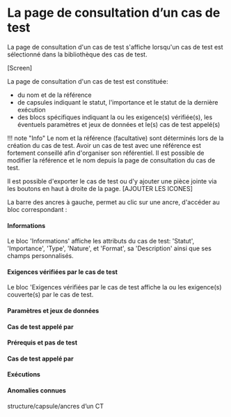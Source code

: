 # La page de consultation d’un cas de test

La page de consultation d'un cas de test s'affiche lorsqu'un cas de test est sélectionné dans la bibliothèque des cas de test.

[Screen]

La page de consultation d'un cas de test est constituée:
- du nom et de la référence
- de capsules indiquant le statut, l'importance et le statut de la dernière exécution
- des blocs spécifiques indiquant la ou les exigence(s) vérifiée(s), les éventuels paramètres et jeux de données et le(s) cas de test appelé(s)

!!! note "Info"
	Le nom et la référence (facultative) sont déterminés lors de la création du cas de test. Avoir un cas de test avec une référence est fortement conseillé afin d'organiser son référentiel. Il est possible de modifier la référence et le nom depuis la page de consultation du cas de test.

Il est possible d'exporter le cas de test ou d'y ajouter une pièce jointe via les boutons en haut à droite de la page. [AJOUTER LES ICONES]

La barre des ancres à gauche, permet au clic sur une ancre, d'accéder au bloc correspondant :
#### Informations
Le bloc 'Informations' affiche les attributs du cas de test: 'Statut', 'Importance', 'Type', 'Nature', et 'Format', sa 'Description' ainsi que ses champs personnalisés.

#### Exigences vérifiées par le cas de test
Le bloc 'Exigences vérifiées par le cas de test affiche la ou les exigence(s) couverte(s) par le cas de test.
#### Paramètres et jeux de données
#### Cas de test appelé par 
#### Prérequis et pas de test
#### Cas de test appelé par 
#### Exécutions
#### Anomalies connues
structure/capsule/ancres d’un CT
<!--stackedit_data:
eyJoaXN0b3J5IjpbLTE5NzAxMjIzNywtMTEzMTkyOTA5MSwtMj
A2MzE1MzMyOCwtNzg4NjY2OTE2LC0yMDY0NTEwMzcyXX0=
-->